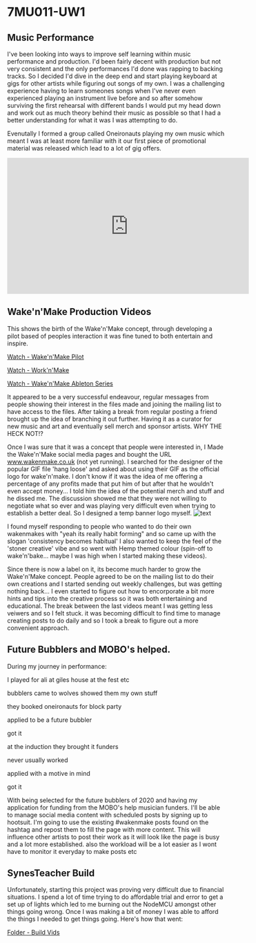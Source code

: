 # 7MU011-UW1
## Music Performance
I've been looking into ways to improve self learning within music performance and production. I'd been fairly decent with production but not very consistent and the only performances I'd done was rapping to backing tracks. So I decided I'd dive in the deep end and start playing keyboard at gigs for other artists while figuring out songs of my own. I was a challenging experience having to learn someones songs when I've never even experienced playing an instrument live before and so after somehow surviving the first rehearsal with different bands I would put my head down and work out as much theory behind their music as possible so that I had a better understanding for what it was I was attempting to do.


Evenutally I formed a group called Oneironauts playing my own music which meant I was at least more familiar with it our first piece of promotional material was released which lead to a lot of gig offers.
<iframe src="https://www.facebook.com/plugins/video.php?href=https%3A%2F%2Fwww.facebook.com%2Foneironautsmusic%2Fvideos%2F587310271696366%2F&show_text=0&width=560" width="560" height="315" style="border:none;overflow:hidden" scrolling="no" frameborder="0" allowTransparency="true" allowFullScreen="true"></iframe>


## Wake'n'Make Production Videos


This shows the birth of the Wake'n'Make concept, through developing a pilot based of peoples interaction it was fine tuned to both entertain and inspire.

[Watch - Wake'n'Make Pilot](https://www.instagram.com/s/aGlnaGxpZ2h0OjE3ODYwMjk4ODI3NTcxOTg0?igshid=10clqo4b1cxue&story_media_id=2171812567297936505_4485374858)

[Watch - Work'n'Make](https://www.instagram.com/s/aGlnaGxpZ2h0OjE4MDk0MTIxODg0MDcyNjY3?igshid=udlvguzw13zi&story_media_id=2134126495399297750_4485374858) 

[Watch - Wake'n'Make Ableton Series](https://www.instagram.com/s/aGlnaGxpZ2h0OjE3ODYwMjk4ODI3NTcxOTg0?igshid=10clqo4b1cxue&story_media_id=2171812567297936505_4485374858)

It appeared to be a very successful endeavour, regular messages from people showing their interest in the files made and joining the mailing list to have access to the files. After taking a break from regular posting a friend brought up the idea of branching it out further. Having it as a curator for new music and art and eventually sell merch and sponsor artists. WHY THE HECK NOT!?

Once I was sure that it was a concept that people were interested in, I Made the Wake'n'Make social media pages and bought the URL www.wakenmake.co.uk (not yet running). I searched for the designer of the popular GIF file 'hang loose' and asked about using their GIF as the official logo for wake'n'make.
I don't know if it was the idea of me offering a percentage of any profits made that put him of but after that he wouldn't even accept money... I told him the idea of the potential merch and stuff and he dissed me. The discussion showed me that they were not willing to negotiate what so ever and was playing very difficult even when trying to establish a better deal. So I designed a temp banner logo myself.
![text](https://scontent-lhr8-1.xx.fbcdn.net/v/t1.0-9/75223843_103710244435699_7488841080524242944_n.jpg?_nc_cat=107&_nc_ohc=xvUEgEskH14AX_q5MGG&_nc_ht=scontent-lhr8-1.xx&oh=420ff746d1c9a39a91bd6e8bdd75fb81&oe=5EA59207)

I found myself responding to people who wanted to do their own wakenmakes with "yeah its really habit forming" and so came up with the slogan 'consistency becomes habitual' I also wanted to keep the feel of the 'stoner creative' vibe and so went with Hemp themed colour (spin-off to wake'n'bake... maybe I was high when I started making these videos).



Since there is now a label on it, its become much harder to grow the Wake'n'Make concept. People agreed to be on the mailing list to do their own creations and I started sending out weekly challenges, but was getting nothing back... I even started to figure out how to encorporate a bit more hints and tips into the creative process so it was both entertaining and educational. The break between the last videos meant I was getting less veiwers and so I felt stuck. it was becoming difficult to find time to manage creating posts to do daily and so I took a break to figure out a more convenient approach.

## Future Bubblers and MOBO's helped.

During my journey in performance:

 I played for ali at giles house at the fest etc
 
bubblers came to wolves showed them my own stuff

they booked oneironauts for block party

applied to be a future bubbler

got it

at the induction they brought it funders

never usually worked

applied with a motive in mind

got it

With being selected for the future bubblers of 2020 and having my application for funding from the MOBO's help musician funders. I'll be able to manage social media content with scheduled posts by signing up to hootsuit. I'm going to use the existing #wakenmake posts found on the hashtag and repost them to fill the page with more content. This will influence other artists to post their work as it will look like the page is busy and a lot more established. also the workload will be a lot easier as I wont have to monitor it everyday to make posts etc


## SynesTeacher Build


Unfortunately, starting this project was proving very difficult due to financial situations. I spend a lot of time trying to do affordable trial and error to get a set up of lights which led to me burning out the NodeMCU amongst other things going wrong. Once I was making a bit of money I was able to afford the things I needed to get things going. Here's how that went:

[Folder - Build Vids](https://drive.google.com/open?id=1iqhUnvicbheJ1rDDt8oQTr20BvJAMedQ)
